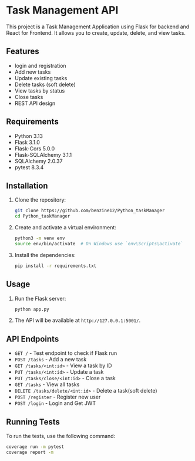 # Task Management API

This project is a Task Management Application using Flask for backend and React for Frontend. It allows you to create, update, delete, and view tasks.

## Features

- login and registration
- Add new tasks
- Update existing tasks
- Delete tasks (soft delete)
- View tasks by status
- Close tasks
- REST API design

## Requirements

- Python 3.13
- Flask 3.1.0
- Flask-Cors 5.0.0
- Flask-SQLAlchemy 3.1.1
- SQLAlchemy 2.0.37
- pytest 8.3.4

## Installation

1. Clone the repository:
    ```sh
    git clone https://github.com/benzine12/Python_taskManager
    cd Python_taskManager
    ```

2. Create and activate a virtual environment:
    ```sh
    python3 -m venv env
    source env/bin/activate  # On Windows use `env\Scripts\activate`
    ```

3. Install the dependencies:
    ```sh
    pip install -r requirements.txt
    ```

## Usage

1. Run the Flask server:
    ```sh
    python app.py
    ```

3. The API will be available at `http://127.0.0.1:5001/`.

## API Endpoints
- `GET /` - Test endpoint to check if Flask run
- `POST /tasks` - Add a new task
- `GET /tasks/<int:id>` - View a task by ID
- `PUT /tasks/<int:id>` - Update a task
- `PUT /tasks/close/<int:id>` - Close a task
- `GET /tasks` - View all tasks
- `DELETE /tasks/delete/<int:id>` - Delete a task(soft delete)
- `POST /register` - Register new user
- `POST /login` - Login and Get JWT 


## Running Tests

To run the tests, use the following command:
```sh
coverage run -m pytest
coverage report -m    
```